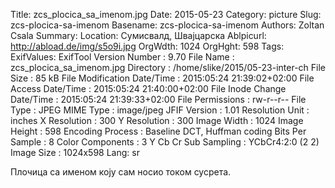 Title: zcs_plocica_sa_imenom.jpg
Date: 2015-05-23
Category: picture
Slug: zcs-plocica-sa-imenom
Basename: zcs-plocica-sa-imenom
Authors: Zoltan Csala
Summary:
Location: Сумисвалд, Швајцарска
Ablpicurl: http://abload.de/img/s5o9i.jpg
OrgWdth: 1024
OrgHght: 598
Tags:
ExifValues: ExifTool Version Number : 9.70
            File Name : zcs_plocica_sa_imenom.jpg
            Directory : /home/slike/2015/05-23-inter-ch
            File Size : 85 kB
            File Modification Date/Time : 2015:05:24 21:39:02+02:00
            File Access Date/Time : 2015:05:24 21:40:00+02:00
            File Inode Change Date/Time : 2015:05:24 21:39:33+02:00
            File Permissions : rw-r--r--
            File Type : JPEG
            MIME Type : image/jpeg
            JFIF Version : 1.01
            Resolution Unit : inches
            X Resolution : 300
            Y Resolution : 300
            Image Width : 1024
            Image Height : 598
            Encoding Process : Baseline DCT, Huffman coding
            Bits Per Sample : 8
            Color Components : 3
            Y Cb Cr Sub Sampling : YCbCr4:2:0 (2 2)
            Image Size : 1024x598
Lang: sr

Плочица са именом коју сам носио током сусрета.
